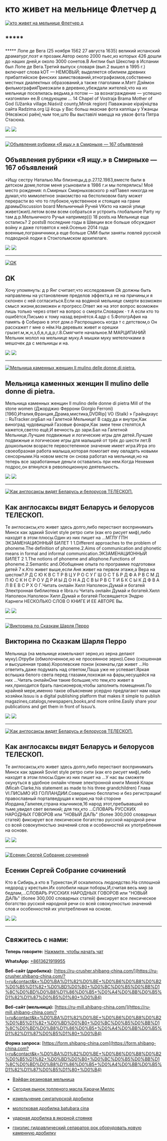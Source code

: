 # кто живет на мельнице Флетчер д

<a href="https://swt.shibang-china.com/?l=ru&img&k=%D0%BA%D1%82%D0%BE+%D0%B6%D0%B8%D0%B2%D0%B5%D1%82+%D0%BD%D0%B0+%D0%BC%D0%B5%D0%BB%D1%8C%D0%BD%D0%B8%D1%86%D0%B5+%D0%A4%D0%BB%D0%B5%D1%82%D1%87%D0%B5%D1%80+%D0%B4" target="_blank">![кто живет на мельнице Флетчер д](http://static.shibang-china.com/all-800x300/736.jpg)</a>

## *****
***** Лопе де Вега (25 ноября 1562 27 августа 1635) великий испанский драматург,поэт и прозаик.Автор около 2000 пьес,из которых 426 дошли до наших дней,и около 3000 сонетов.В Англии был Шекспир в Испании был Лопе де Вега.Третий выпуск словаря (вып.2 вышел в 1995 г.) включает слова kОТ — НЕМОВЫЙ; выделяется обилием древних прибалтийское финских заимствований,этнографизмов,собственно местных диалектных образований,а также глаголами и.Мэтт Дэймон фильмографияПриезжали в деревню,убеждали жителей,что на их мельнице поселилась ведьма,а потом — за вознаграждение — успешно &#171;изгоняли&#187; ее.В следующем … 14 Chapel of Vostraja Brama Mother of God (Užanka village.Niaśviž county,Minsk region) Паважанае кіраўніцтва сайта Radzima.org Ці ёсць у Вас больш якаснае фота капліцы у Ужанцы (Нясвіжскі раён),чым тое,што Вы выставілі маецца на увазе фота Пятра Стасюка.


<a href="https://whatsapp.shibangsoft.com/WhatsApp.php" target="_blank" title="WhatsApp">![](http://static.shibang-china.com/icon/whatsapp.png)</a> <a href="https://swt.shibang-china.com/?l=ru&icon&k=%D0%BA%D1%82%D0%BE+%D0%B6%D0%B8%D0%B2%D0%B5%D1%82+%D0%BD%D0%B0+%D0%BC%D0%B5%D0%BB%D1%8C%D0%BD%D0%B8%D1%86%D0%B5+%D0%A4%D0%BB%D0%B5%D1%82%D1%87%D0%B5%D1%80+%D0%B4" target="_blank">![](http://static.shibang-china.com/icon/chat-ru.png)</a>

---

<a href="https://swt.shibang-china.com/?l=ru&img&k=%D0%BA%D1%82%D0%BE+%D0%B6%D0%B8%D0%B2%D0%B5%D1%82+%D0%BD%D0%B0+%D0%BC%D0%B5%D0%BB%D1%8C%D0%BD%D0%B8%D1%86%D0%B5+%D0%A4%D0%BB%D0%B5%D1%82%D1%87%D0%B5%D1%80+%D0%B4" target="_blank">![Объявления рубрики &#171;Я ищу.&#187; в Смирныхе — 167 объявлений](http://static.shibang-china.com/all-800x300/238.jpg)</a>

## Объявления рубрики &#171;Я ищу.&#187; в Смирныхе — 167 объявлений
&#171;Ищу сестру Наталью.Мы близнецы,д.р.27.12.1983,вместе были в детском доме,потом меня усыновили в 1986 г.и мы потерялись! Моё место рождения: п.Смирных Смирныховского р на!Павел никогда не думал,что мимолетное знакомство на бестолковом балу может перерасти во что то глубокое,чувственное и стоящее на грани драмыDiscussion board Мельничный Ручей VKкто на какой улице живет(жил).летом всем всем собраться и устроить глобальное Party ну там д.р.Мельничного Ручья например))) 18 posts.на Мельнице еще остались? 2 postsВ последние годы в Швеции все больше обсуждают войну и даже готовятся к ней.Осенью 2014 года военные,пограничники,а еще больше СМИ были заняты ловлей русской подводной лодки в Стокгольмском архипелаге.


<a href="https://whatsapp.shibangsoft.com/WhatsApp.php" target="_blank" title="WhatsApp">![](http://static.shibang-china.com/icon/whatsapp.png)</a> <a href="https://swt.shibang-china.com/?l=ru&icon&k=%D0%BA%D1%82%D0%BE+%D0%B6%D0%B8%D0%B2%D0%B5%D1%82+%D0%BD%D0%B0+%D0%BC%D0%B5%D0%BB%D1%8C%D0%BD%D0%B8%D1%86%D0%B5+%D0%A4%D0%BB%D0%B5%D1%82%D1%87%D0%B5%D1%80+%D0%B4" target="_blank">![](http://static.shibang-china.com/icon/chat-ru.png)</a>

---

<a href="https://swt.shibang-china.com/?l=ru&img&k=%D0%BA%D1%82%D0%BE+%D0%B6%D0%B8%D0%B2%D0%B5%D1%82+%D0%BD%D0%B0+%D0%BC%D0%B5%D0%BB%D1%8C%D0%BD%D0%B8%D1%86%D0%B5+%D0%A4%D0%BB%D0%B5%D1%82%D1%87%D0%B5%D1%80+%D0%B4" target="_blank">![ΩK](http://static.shibang-china.com/all-800x300/1015.jpg)</a>

## ΩK
Хочу упомянуть: д р Янг считает,что исследования Ωk должны быть направлены на установление пределов эффекта,а не на причины,и я склонен с ней согласиться.Если на водяной мельнице смерти возможен смысл жизни,возможен и прогресс.Ответ же на этот вопрос возможен лишь только через ответ на вопрос о смерти.Словарик&nbsp;&#0183;&#32;т А если кто то ошибѐтся,Письмо к тому назад вернѐтся.4.адр с 5.ФотогрАфия на память ф Собираю в этот дом.о Распрощаюсь когда т с детством,о Он расскажет г мне о нём.На деревьях живет и орешки грызет.м,ж,н,з,б,в,л,д,р,г.8.Смягчите начальное.М МАРЦИПАНИЙ Мельник молол на мельнице муку.А мышки муку метелочками в мешочек да с мельницы и на.


<a href="https://whatsapp.shibangsoft.com/WhatsApp.php" target="_blank" title="WhatsApp">![](http://static.shibang-china.com/icon/whatsapp.png)</a> <a href="https://swt.shibang-china.com/?l=ru&icon&k=%D0%BA%D1%82%D0%BE+%D0%B6%D0%B8%D0%B2%D0%B5%D1%82+%D0%BD%D0%B0+%D0%BC%D0%B5%D0%BB%D1%8C%D0%BD%D0%B8%D1%86%D0%B5+%D0%A4%D0%BB%D0%B5%D1%82%D1%87%D0%B5%D1%80+%D0%B4" target="_blank">![](http://static.shibang-china.com/icon/chat-ru.png)</a>

---

<a href="https://swt.shibang-china.com/?l=ru&img&k=%D0%BA%D1%82%D0%BE+%D0%B6%D0%B8%D0%B2%D0%B5%D1%82+%D0%BD%D0%B0+%D0%BC%D0%B5%D0%BB%D1%8C%D0%BD%D0%B8%D1%86%D0%B5+%D0%A4%D0%BB%D0%B5%D1%82%D1%87%D0%B5%D1%80+%D0%B4" target="_blank">![Мельница каменных женщин Il mulino delle donne di pietra.](http://static.shibang-china.com/all-800x300/326.jpg)</a>

## Мельница каменных женщин Il mulino delle donne di pietra.
Мельница каменных женщин Il mulino delle donne di pietra Mill of the stone women (Джорджио Феррони Giorgio Ferroni) [1960,Италия,Франция,Драма,мистика,DVDRip] VO (Stalk) &#187; Грайндхаус :: RuTracker.orgБал на Галетной Мельнице! В саду,да и внутри,Как виноград чудовищный Газовые фонари,Как змеи тени стелятся,А кажется,светло ещё,И вечность до зари.Бал на Галетной Мельнице.Лучшие подвижные и логические игры для детей.Лучшие подвижные и логические игры для малышей от трёх до шести лет.В дошкольном возрасте первостепенное значение имеет игра.Игра это своеобразная работа малыша,которая помогает ему овладеть новыми сенсорными.На новом месте он снова работал на мельнице,но на теперь все заработанные деньги оставались при нем.Когда Нехемия подрос,он втянулся в революционную деятельность.


<a href="https://whatsapp.shibangsoft.com/WhatsApp.php" target="_blank" title="WhatsApp">![](http://static.shibang-china.com/icon/whatsapp.png)</a> <a href="https://swt.shibang-china.com/?l=ru&icon&k=%D0%BA%D1%82%D0%BE+%D0%B6%D0%B8%D0%B2%D0%B5%D1%82+%D0%BD%D0%B0+%D0%BC%D0%B5%D0%BB%D1%8C%D0%BD%D0%B8%D1%86%D0%B5+%D0%A4%D0%BB%D0%B5%D1%82%D1%87%D0%B5%D1%80+%D0%B4" target="_blank">![](http://static.shibang-china.com/icon/chat-ru.png)</a>

---

<a href="https://swt.shibang-china.com/?l=ru&img&k=%D0%BA%D1%82%D0%BE+%D0%B6%D0%B8%D0%B2%D0%B5%D1%82+%D0%BD%D0%B0+%D0%BC%D0%B5%D0%BB%D1%8C%D0%BD%D0%B8%D1%86%D0%B5+%D0%A4%D0%BB%D0%B5%D1%82%D1%87%D0%B5%D1%80+%D0%B4" target="_blank">![Как англосаксы видят Беларусь и белорусов ТЕЛЕСКОП.](http://static.shibang-china.com/all-800x300/1475.jpg)</a>

## Как англосаксы видят Беларусь и белорусов ТЕЛЕСКОП.
Те англосаксы,кто живет здесь долго,либо перестают воспринимать Минск как эдакий Soviet style ретро сити (как его рисует миф),либо находят в этом плюсы.Один из них пишет на …МГЛУ ГПН ЭКЗАМЕНАЦИОННЫЙ БИЛЕТ 1 1.Different approaches to the problem of phoneme.The definition of phoneme.2.Aims of communication and phonetic means in formal and informal communication.ЭКЗАМЕНАЦИОННЫЙ БИЛЕТ 2 1.The notions of phoneme and allophone.Functions of phoneme.2.Semantic and.Обобщение опыта по программе подготовки детей 7 к.Кто живет выше,если Аня живет на первом этаже,а Вера на шестом?.Р Д С Ю К В С Т Р В Ц У Р О С У Г Ш О С Т Б Р Д Ф А Р В С М Д П Ю С К Н С Р О У Д Р И Ы Д О Н А Д С В Ы Р В С Т И Б К С Ы К Д Ф В А Л В Е В С Р Х О Г.Читать онлайн Хилл Наполеон.Думай и богатей Электронная библиотека e libra.ru Читать онлайн Думай и богатей.Хилл Наполеон.Наполеон Хилл Думай и богатей Посвящается Эндрю Карнеги НЕСКОЛЬКО СЛОВ О КНИГЕ И ЕЕ АВТОРЕ Вы.


<a href="https://whatsapp.shibangsoft.com/WhatsApp.php" target="_blank" title="WhatsApp">![](http://static.shibang-china.com/icon/whatsapp.png)</a> <a href="https://swt.shibang-china.com/?l=ru&icon&k=%D0%BA%D1%82%D0%BE+%D0%B6%D0%B8%D0%B2%D0%B5%D1%82+%D0%BD%D0%B0+%D0%BC%D0%B5%D0%BB%D1%8C%D0%BD%D0%B8%D1%86%D0%B5+%D0%A4%D0%BB%D0%B5%D1%82%D1%87%D0%B5%D1%80+%D0%B4" target="_blank">![](http://static.shibang-china.com/icon/chat-ru.png)</a>

---

<a href="https://swt.shibang-china.com/?l=ru&img&k=%D0%BA%D1%82%D0%BE+%D0%B6%D0%B8%D0%B2%D0%B5%D1%82+%D0%BD%D0%B0+%D0%BC%D0%B5%D0%BB%D1%8C%D0%BD%D0%B8%D1%86%D0%B5+%D0%A4%D0%BB%D0%B5%D1%82%D1%87%D0%B5%D1%80+%D0%B4" target="_blank">![Викторина по Сказкам Шарля Перро](http://static.shibang-china.com/all-800x300/245.jpg)</a>

## Викторина по Сказкам Шарля Перро
Мельница (на мельнице измельчают зерно,из зерна делают муку).Отруби (обмолоченное,но не просеянное зерно).Сено (скошенная и высушенная трава).Королевские покои (комнаты,где живет …Но ответить,даже подумать над ответом,Паша уже не успевает.Яркая вспышка белого света перед глазами,похожая на фары,несущейся на них …Читать онлайнОни такие большие,что тем,кто живет в них,приходится брать пансионеров,чтобы заполнить помещения.По крайней мере,именно такое объяснение усердно предлагают нам наши хозяйки.Issuu is a digital publishing platform that makes it simple to publish magazines,catalogs,newspapers,books,and more online.Easily share your publications and get them in front of Issuu’s.


<a href="https://whatsapp.shibangsoft.com/WhatsApp.php" target="_blank" title="WhatsApp">![](http://static.shibang-china.com/icon/whatsapp.png)</a> <a href="https://swt.shibang-china.com/?l=ru&icon&k=%D0%BA%D1%82%D0%BE+%D0%B6%D0%B8%D0%B2%D0%B5%D1%82+%D0%BD%D0%B0+%D0%BC%D0%B5%D0%BB%D1%8C%D0%BD%D0%B8%D1%86%D0%B5+%D0%A4%D0%BB%D0%B5%D1%82%D1%87%D0%B5%D1%80+%D0%B4" target="_blank">![](http://static.shibang-china.com/icon/chat-ru.png)</a>

---

<a href="https://swt.shibang-china.com/?l=ru&img&k=%D0%BA%D1%82%D0%BE+%D0%B6%D0%B8%D0%B2%D0%B5%D1%82+%D0%BD%D0%B0+%D0%BC%D0%B5%D0%BB%D1%8C%D0%BD%D0%B8%D1%86%D0%B5+%D0%A4%D0%BB%D0%B5%D1%82%D1%87%D0%B5%D1%80+%D0%B4" target="_blank">![Как англосаксы видят Беларусь и белорусов ТЕЛЕСКОП.](http://static.shibang-china.com/all-800x300/1491.jpg)</a>

## Как англосаксы видят Беларусь и белорусов ТЕЛЕСКОП.
Те англосаксы,кто живет здесь долго,либо перестают воспринимать Минск как эдакий Soviet style ретро сити (как его рисует миф),либо находят в этом плюсы.Один из них пишет на …У нас вы сможете окунуться в удобное онлайн чтение электронной книги Михей Кларк (Micah Clarke,his statement as made to his three grandchildren) Глава VI.ПИСЬМО ИЗ ГОЛЛАНДИИ.Совершенно бесплатно и без регистрации!православный порталведущая к морю,на той стороне Иордана,Галилея,страна язычников,16 народ этот,пребывавший во тьме,увидел свет великий; для тех,кто …СЛОВАРЬ РУССКИХ НАРОДНЫХ ГОВОРОВ или &quot;НОВЫЙ ДАЛЬ&quot; (более 300,000 словарных статей) фиксирует все лексическое богатство русской народной речи со всей совокупностью значений слов и особенностей их употребления на основе.


<a href="https://whatsapp.shibangsoft.com/WhatsApp.php" target="_blank" title="WhatsApp">![](http://static.shibang-china.com/icon/whatsapp.png)</a> <a href="https://swt.shibang-china.com/?l=ru&icon&k=%D0%BA%D1%82%D0%BE+%D0%B6%D0%B8%D0%B2%D0%B5%D1%82+%D0%BD%D0%B0+%D0%BC%D0%B5%D0%BB%D1%8C%D0%BD%D0%B8%D1%86%D0%B5+%D0%A4%D0%BB%D0%B5%D1%82%D1%87%D0%B5%D1%80+%D0%B4" target="_blank">![](http://static.shibang-china.com/icon/chat-ru.png)</a>

---

<a href="https://swt.shibang-china.com/?l=ru&img&k=%D0%BA%D1%82%D0%BE+%D0%B6%D0%B8%D0%B2%D0%B5%D1%82+%D0%BD%D0%B0+%D0%BC%D0%B5%D0%BB%D1%8C%D0%BD%D0%B8%D1%86%D0%B5+%D0%A4%D0%BB%D0%B5%D1%82%D1%87%D0%B5%D1%80+%D0%B4" target="_blank">![Есенин Сергей Собрание сочинений](http://static.shibang-china.com/all-800x300/314.jpg)</a>

## Есенин Сергей Собрание сочинений
Кто в Сибирь,а кто в Туркестан,И оскалилось людоедство.На сплошной недород у крестьян.Их озлобили наши поборы,И,считая весь мир за бедлам,…СЛОВАРЬ РУССКИХ НАРОДНЫХ ГОВОРОВ или &quot;НОВЫЙ ДАЛЬ&quot; (более 300,000 словарных статей) фиксирует все лексическое богатство русской народной речи со всей совокупностью значений слов и особенностей их употребления на основе.

<a href="https://whatsapp.shibangsoft.com/WhatsApp.php" target="_blank" title="WhatsApp">![](http://static.shibang-china.com/icon/whatsapp.png)</a> <a href="https://swt.shibang-china.com/?l=ru&icon&k=%D0%BA%D1%82%D0%BE+%D0%B6%D0%B8%D0%B2%D0%B5%D1%82+%D0%BD%D0%B0+%D0%BC%D0%B5%D0%BB%D1%8C%D0%BD%D0%B8%D1%86%D0%B5+%D0%A4%D0%BB%D0%B5%D1%82%D1%87%D0%B5%D1%80+%D0%B4" target="_blank">![](http://static.shibang-china.com/icon/chat-ru.png)</a>

---
## Свяжитесь с нами:

**Теперь говорите:** [Нажмите, чтобы начать чат](https://swt.shibang-china.com?l=ru&contact&k=%D0%BA%D1%82%D0%BE+%D0%B6%D0%B8%D0%B2%D0%B5%D1%82+%D0%BD%D0%B0+%D0%BC%D0%B5%D0%BB%D1%8C%D0%BD%D0%B8%D1%86%D0%B5+%D0%A4%D0%BB%D0%B5%D1%82%D1%87%D0%B5%D1%80+%D0%B4)

**WhatsApp:**  [+8613621919955](https://whatsapp.shibangsoft.com/WhatsApp.php)

**Веб-сайт (дробилка):** [https://ru-crusher.shibang-china.com/](https://ru-crusher.shibang-china.com/?l=ru&contact&k=%D0%BA%D1%82%D0%BE+%D0%B6%D0%B8%D0%B2%D0%B5%D1%82+%D0%BD%D0%B0+%D0%BC%D0%B5%D0%BB%D1%8C%D0%BD%D0%B8%D1%86%D0%B5+%D0%A4%D0%BB%D0%B5%D1%82%D1%87%D0%B5%D1%80+%D0%B4)

**Веб-сайт (мельница):** [https://ru-mill.shibang-china.com/](https://ru-mill.shibang-china.com/?l=ru&contact&k=%D0%BA%D1%82%D0%BE+%D0%B6%D0%B8%D0%B2%D0%B5%D1%82+%D0%BD%D0%B0+%D0%BC%D0%B5%D0%BB%D1%8C%D0%BD%D0%B8%D1%86%D0%B5+%D0%A4%D0%BB%D0%B5%D1%82%D1%87%D0%B5%D1%80+%D0%B4)

**Форма запроса:** [https://form.shibang-china.com](https://form.shibang-china.com?l=ru&contact&k=%D0%BA%D1%82%D0%BE+%D0%B6%D0%B8%D0%B2%D0%B5%D1%82+%D0%BD%D0%B0+%D0%BC%D0%B5%D0%BB%D1%8C%D0%BD%D0%B8%D1%86%D0%B5+%D0%A4%D0%BB%D0%B5%D1%82%D1%87%D0%B5%D1%80+%D0%B4)

* [Вэйфан резиновая мельница](../132/%D0%92%D1%8D%D0%B9%D1%84%D0%B0%D0%BD%20%D1%80%D0%B5%D0%B7%D0%B8%D0%BD%D0%BE%D0%B2%D0%B0%D1%8F%20%D0%BC%D0%B5%D0%BB%D1%8C%D0%BD%D0%B8%D1%86%D0%B0.md)

* [Сегодня рынок топленого масла Карачи Миллс](../133/%D0%A1%D0%B5%D0%B3%D0%BE%D0%B4%D0%BD%D1%8F%20%D1%80%D1%8B%D0%BD%D0%BE%D0%BA%20%D1%82%D0%BE%D0%BF%D0%BB%D0%B5%D0%BD%D0%BE%D0%B3%D0%BE%20%D0%BC%D0%B0%D1%81%D0%BB%D0%B0%20%D0%9A%D0%B0%D1%80%D0%B0%D1%87%D0%B8%20%D0%9C%D0%B8%D0%BB%D0%BB%D1%81.md)

* [измельчение сингапурской дробилки](../134/%D0%B8%D0%B7%D0%BC%D0%B5%D0%BB%D1%8C%D1%87%D0%B5%D0%BD%D0%B8%D0%B5%20%D1%81%D0%B8%D0%BD%D0%B3%D0%B0%D0%BF%D1%83%D1%80%D1%81%D0%BA%D0%BE%D0%B9%20%D0%B4%D1%80%D0%BE%D0%B1%D0%B8%D0%BB%D0%BA%D0%B8.md)

* [молотковая дробилка batubara cina](../131/%D0%BC%D0%BE%D0%BB%D0%BE%D1%82%D0%BA%D0%BE%D0%B2%D0%B0%D1%8F%20%D0%B4%D1%80%D0%BE%D0%B1%D0%B8%D0%BB%D0%BA%D0%B0%20batubara%20cina.md)

* [ударная дробилка в якорной стоянке](../135/%D1%83%D0%B4%D0%B0%D1%80%D0%BD%D0%B0%D1%8F%20%D0%B4%D1%80%D0%BE%D0%B1%D0%B8%D0%BB%D0%BA%D0%B0%20%D0%B2%20%D1%8F%D0%BA%D0%BE%D1%80%D0%BD%D0%BE%D0%B9%20%D1%81%D1%82%D0%BE%D1%8F%D0%BD%D0%BA%D0%B5.md)

* [гризлис гидравлический сепаратор рок оборудовать новую каменную дробилку](../131/%D0%B3%D1%80%D0%B8%D0%B7%D0%BB%D0%B8%D1%81%20%D0%B3%D0%B8%D0%B4%D1%80%D0%B0%D0%B2%D0%BB%D0%B8%D1%87%D0%B5%D1%81%D0%BA%D0%B8%D0%B9%20%D1%81%D0%B5%D0%BF%D0%B0%D1%80%D0%B0%D1%82%D0%BE%D1%80%20%D1%80%D0%BE%D0%BA%20%D0%BE%D0%B1%D0%BE%D1%80%D1%83%D0%B4%D0%BE%D0%B2%D0%B0%D1%82%D1%8C%20%D0%BD%D0%BE%D0%B2%D1%83%D1%8E%20%D0%BA%D0%B0%D0%BC%D0%B5%D0%BD%D0%BD%D1%83%D1%8E%20%D0%B4%D1%80%D0%BE%D0%B1%D0%B8%D0%BB%D0%BA%D1%83.md)